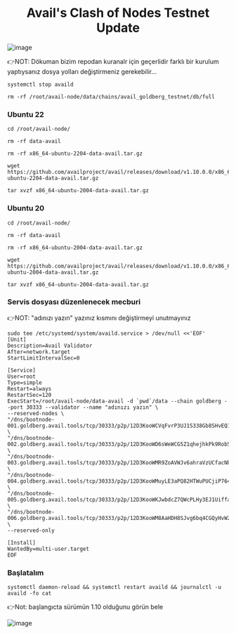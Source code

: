 # <h1 align="center">Avail's Clash of Nodes Testnet Update</h1>

![image](https://github.com/molla202/Avail/assets/91562185/a6461113-7737-40a0-9d2a-3049a7097663)

👉NOT: Dökuman bizim repodan kuranalr için geçerlidir farklı bir kurulum yaptıysanız dosya yolları değiştirmeniz gerekebilir...

```
systemctl stop availd
```
```
rm -rf /root/avail-node/data/chains/avail_goldberg_testnet/db/full
```
### Ubuntu 22
```
cd /root/avail-node/
```
```
rm -rf data-avail
```
```
rm -rf x86_64-ubuntu-2204-data-avail.tar.gz
```
```
wget https://github.com/availproject/avail/releases/download/v1.10.0.0/x86_64-ubuntu-2204-data-avail.tar.gz
```
```
tar xvzf x86_64-ubuntu-2004-data-avail.tar.gz
```
### Ubuntu 20
```
cd /root/avail-node/
```
```
rm -rf data-avail
```
```
rm -rf x86_64-ubuntu-2004-data-avail.tar.gz
```
```
wget https://github.com/availproject/avail/releases/download/v1.10.0.0/x86_64-ubuntu-2004-data-avail.tar.gz
```
```
tar xvzf x86_64-ubuntu-2004-data-avail.tar.gz
```
### Servis dosyası düzenlenecek mecburi
👉NOT: "adınızı yazın" yazınız kısmını değiştirmeyi unutmayınız
```
sudo tee /etc/systemd/system/availd.service > /dev/null <<'EOF'
[Unit]
Description=Avail Validator
After=network.target
StartLimitIntervalSec=0

[Service]
User=root
Type=simple
Restart=always
RestartSec=120
ExecStart=/root/avail-node/data-avail -d `pwd`/data --chain goldberg --port 30333 --validator --name "adınızı yazın" \
--reserved-nodes \
"/dns/bootnode-001.goldberg.avail.tools/tcp/30333/p2p/12D3KooWCVqFvrP3UJ1S338Gb8SHvEQ1xpENLb45Dbynk4hu1XGN" \
"/dns/bootnode-002.goldberg.avail.tools/tcp/30333/p2p/12D3KooWD6sWeWCG5Z1qhejhkPk9Rob5h75wYmPB6MUoPo7br58m" \
"/dns/bootnode-003.goldberg.avail.tools/tcp/30333/p2p/12D3KooWMR9ZoAVWJv6ahraVzUCfacNbFKk7ABoWxVL3fJ3XXGDw" \
"/dns/bootnode-004.goldberg.avail.tools/tcp/30333/p2p/12D3KooWMuyLE3aPQ82HTWuPUCjiP764ebQrZvGUzxrYGuXWZJZV" \
"/dns/bootnode-005.goldberg.avail.tools/tcp/30333/p2p/12D3KooWKJwbdcZ7QWcPLHy3EJ1UiffaLGnNBMffeK8AqRVWBZA1" \
"/dns/bootnode-006.goldberg.avail.tools/tcp/30333/p2p/12D3KooWM8AaHDH8SJvg6bq4CGQyHvW2LH7DCHbdv633dsrti7i5" \
--reserved-only

[Install]
WantedBy=multi-user.target
EOF
```
### Başlatalım
```
systemctl daemon-reload && systemctl restart availd && journalctl -u availd -fo cat
```

👉Not: başlangıcta sürümün 1.10 olduğunu görün bele

![image](https://github.com/Core-Node-Team/Testnet-TR/assets/91562185/b13effd8-6e23-4961-b726-8a7215df6cbe)



